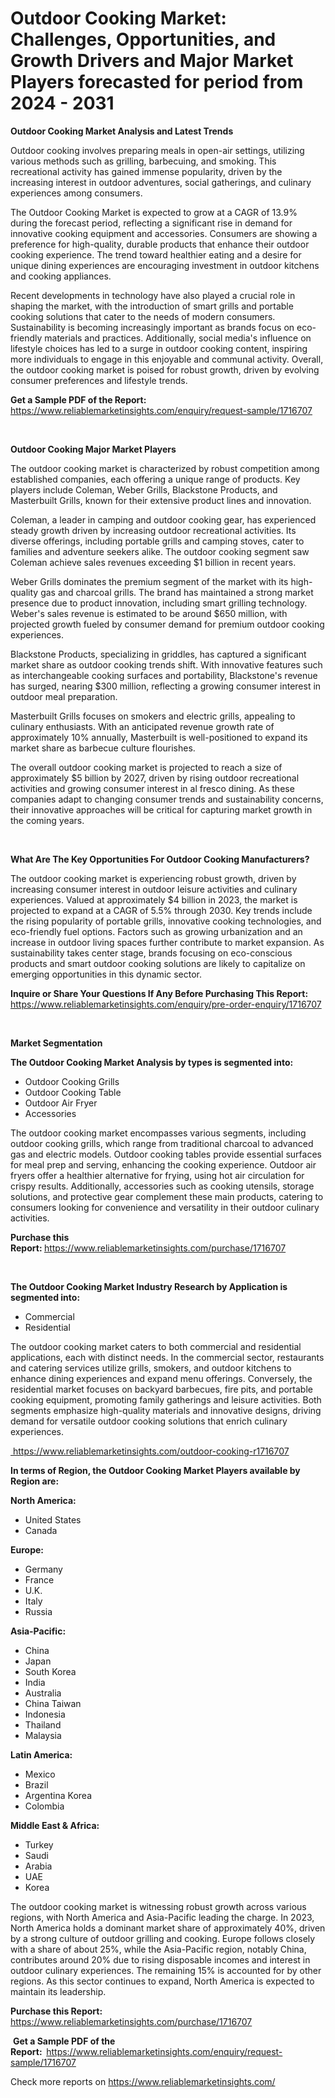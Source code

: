 <p><h1>Outdoor Cooking Market: Challenges, Opportunities, and Growth Drivers and Major Market Players forecasted for period from 2024 - 2031</h1></p><p><strong>Outdoor Cooking Market Analysis and Latest Trends</strong></p>
<p><p>Outdoor cooking involves preparing meals in open-air settings, utilizing various methods such as grilling, barbecuing, and smoking. This recreational activity has gained immense popularity, driven by the increasing interest in outdoor adventures, social gatherings, and culinary experiences among consumers.</p><p>The Outdoor Cooking Market is expected to grow at a CAGR of 13.9% during the forecast period, reflecting a significant rise in demand for innovative cooking equipment and accessories. Consumers are showing a preference for high-quality, durable products that enhance their outdoor cooking experience. The trend toward healthier eating and a desire for unique dining experiences are encouraging investment in outdoor kitchens and cooking appliances.</p><p>Recent developments in technology have also played a crucial role in shaping the market, with the introduction of smart grills and portable cooking solutions that cater to the needs of modern consumers. Sustainability is becoming increasingly important as brands focus on eco-friendly materials and practices. Additionally, social media's influence on lifestyle choices has led to a surge in outdoor cooking content, inspiring more individuals to engage in this enjoyable and communal activity. Overall, the outdoor cooking market is poised for robust growth, driven by evolving consumer preferences and lifestyle trends.</p></p>
<p><strong>Get a Sample PDF of the Report:&nbsp;</strong> <a href="https://www.reliablemarketinsights.com/enquiry/request-sample/1716707?utm_campaign=1937&utm_medium=2&utm_source=Github&utm_content=ia&utm_term=28122024&utm_id=outdoor-cooking">https://www.reliablemarketinsights.com/enquiry/request-sample/1716707</a></p>
<p>&nbsp;</p>
<p><strong>Outdoor Cooking Major Market Players</strong></p>
<p><p>The outdoor cooking market is characterized by robust competition among established companies, each offering a unique range of products. Key players include Coleman, Weber Grills, Blackstone Products, and Masterbuilt Grills, known for their extensive product lines and innovation.</p><p>Coleman, a leader in camping and outdoor cooking gear, has experienced steady growth driven by increasing outdoor recreational activities. Its diverse offerings, including portable grills and camping stoves, cater to families and adventure seekers alike. The outdoor cooking segment saw Coleman achieve sales revenues exceeding $1 billion in recent years.</p><p>Weber Grills dominates the premium segment of the market with its high-quality gas and charcoal grills. The brand has maintained a strong market presence due to product innovation, including smart grilling technology. Weber's sales revenue is estimated to be around $650 million, with projected growth fueled by consumer demand for premium outdoor cooking experiences.</p><p>Blackstone Products, specializing in griddles, has captured a significant market share as outdoor cooking trends shift. With innovative features such as interchangeable cooking surfaces and portability, Blackstone's revenue has surged, nearing $300 million, reflecting a growing consumer interest in outdoor meal preparation.</p><p>Masterbuilt Grills focuses on smokers and electric grills, appealing to culinary enthusiasts. With an anticipated revenue growth rate of approximately 10% annually, Masterbuilt is well-positioned to expand its market share as barbecue culture flourishes.</p><p>The overall outdoor cooking market is projected to reach a size of approximately $5 billion by 2027, driven by rising outdoor recreational activities and growing consumer interest in al fresco dining. As these companies adapt to changing consumer trends and sustainability concerns, their innovative approaches will be critical for capturing market growth in the coming years.</p></p>
<p>&nbsp;</p>
<p><strong>What Are The Key Opportunities For Outdoor Cooking Manufacturers?</strong></p>
<p><p>The outdoor cooking market is experiencing robust growth, driven by increasing consumer interest in outdoor leisure activities and culinary experiences. Valued at approximately $4 billion in 2023, the market is projected to expand at a CAGR of 5.5% through 2030. Key trends include the rising popularity of portable grills, innovative cooking technologies, and eco-friendly fuel options. Factors such as growing urbanization and an increase in outdoor living spaces further contribute to market expansion. As sustainability takes center stage, brands focusing on eco-conscious products and smart outdoor cooking solutions are likely to capitalize on emerging opportunities in this dynamic sector.</p></p>
<p><strong>Inquire or Share Your Questions If Any Before Purchasing This Report:</strong> <a href="https://www.reliablemarketinsights.com/enquiry/pre-order-enquiry/1716707?utm_campaign=1937&utm_medium=2&utm_source=Github&utm_content=ia&utm_term=28122024&utm_id=outdoor-cooking">https://www.reliablemarketinsights.com/enquiry/pre-order-enquiry/1716707</a></p>
<p>&nbsp;</p>
<p><strong>Market Segmentation</strong></p>
<p><strong>The Outdoor Cooking Market Analysis by types is segmented into:</strong></p>
<p><ul><li>Outdoor Cooking Grills</li><li>Outdoor Cooking Table</li><li>Outdoor Air Fryer</li><li>Accessories</li></ul></p>
<p><p>The outdoor cooking market encompasses various segments, including outdoor cooking grills, which range from traditional charcoal to advanced gas and electric models. Outdoor cooking tables provide essential surfaces for meal prep and serving, enhancing the cooking experience. Outdoor air fryers offer a healthier alternative for frying, using hot air circulation for crispy results. Additionally, accessories such as cooking utensils, storage solutions, and protective gear complement these main products, catering to consumers looking for convenience and versatility in their outdoor culinary activities.</p></p>
<p><strong>Purchase this Report:&nbsp;</strong><a href="https://www.reliablemarketinsights.com/purchase/1716707?utm_campaign=1937&utm_medium=2&utm_source=Github&utm_content=ia&utm_term=28122024&utm_id=outdoor-cooking">https://www.reliablemarketinsights.com/purchase/1716707</a></p>
<p>&nbsp;</p>
<p><strong>The Outdoor Cooking Market Industry Research by Application is segmented into:</strong></p>
<p><ul><li>Commercial</li><li>Residential</li></ul></p>
<p><p>The outdoor cooking market caters to both commercial and residential applications, each with distinct needs. In the commercial sector, restaurants and catering services utilize grills, smokers, and outdoor kitchens to enhance dining experiences and expand menu offerings. Conversely, the residential market focuses on backyard barbecues, fire pits, and portable cooking equipment, promoting family gatherings and leisure activities. Both segments emphasize high-quality materials and innovative designs, driving demand for versatile outdoor cooking solutions that enrich culinary experiences.</p></p>
<p><a href="https://www.reliablemarketinsights.com/outdoor-cooking-r1716707?utm_campaign=1937&utm_medium=2&utm_source=Github&utm_content=ia&utm_term=28122024&utm_id=outdoor-cooking">&nbsp;https://www.reliablemarketinsights.com/outdoor-cooking-r1716707</a></p>
<p><strong>In terms of Region, the Outdoor Cooking Market Players available by Region are:</strong></p>
<p>
    <p> <strong> North America: </strong>
        <ul>
            <li>United States</li>
            <li>Canada</li>
        </ul>
        </p> 
    <p> <strong> Europe: </strong>
        <ul>
            <li>Germany</li>
            <li>France</li>
            <li>U.K.</li>
            <li>Italy</li>
            <li>Russia</li>
        </ul>
        </p> 
    <p> <strong> Asia-Pacific: </strong>
        <ul>
            <li>China</li>
            <li>Japan</li>
            <li>South Korea</li>
            <li>India</li>
            <li>Australia</li>
            <li>China Taiwan</li>
            <li>Indonesia</li>
            <li>Thailand</li>
            <li>Malaysia</li>
        </ul>
        </p> 
    <p> <strong> Latin America: </strong>
        <ul>
            <li>Mexico</li>
            <li>Brazil</li>
            <li>Argentina Korea</li>
            <li>Colombia</li>
        </ul>
        </p> 
    <p> <strong> Middle East & Africa: </strong>
        <ul>
            <li>Turkey</li>
            <li>Saudi</li>
            <li>Arabia</li>
            <li>UAE</li>
            <li>Korea</li>
        </ul>
    </p>
    </p>
<p><p>The outdoor cooking market is witnessing robust growth across various regions, with North America and Asia-Pacific leading the charge. In 2023, North America holds a dominant market share of approximately 40%, driven by a strong culture of outdoor grilling and cooking. Europe follows closely with a share of about 25%, while the Asia-Pacific region, notably China, contributes around 20% due to rising disposable incomes and interest in outdoor culinary experiences. The remaining 15% is accounted for by other regions. As this sector continues to expand, North America is expected to maintain its leadership.</p></p>
<p><strong>Purchase this Report: </strong><a href="https://www.reliablemarketinsights.com/purchase/1716707?utm_campaign=1937&utm_medium=2&utm_source=Github&utm_content=ia&utm_term=28122024&utm_id=outdoor-cooking">https://www.reliablemarketinsights.com/purchase/1716707</a></p>
<p>&nbsp;<strong>Get a Sample PDF of the Report:&nbsp;&nbsp;</strong><a href="https://www.reliablemarketinsights.com/enquiry/request-sample/1716707?utm_campaign=1937&utm_medium=2&utm_source=Github&utm_content=ia&utm_term=28122024&utm_id=outdoor-cooking">https://www.reliablemarketinsights.com/enquiry/request-sample/1716707</a></p>
<p><strong></strong></p>
<p>Check more reports on <a href="https://www.reliablemarketinsights.com/?utm_campaign=1937&utm_medium=2&utm_source=Github&utm_content=ia&utm_term=28122024&utm_id=outdoor-cooking">https://www.reliablemarketinsights.com/</a></p>